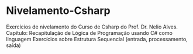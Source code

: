 # Nivelamento-Csharp
Exercícios de nivelamento do Curso de Csharp do Prof. Dr. Nelio Alves. Capítulo: Recapitulação de Lógica de Programação usando C# como linguagem Exercícios sobre Estrutura Sequencial (entrada, processamento, saída)
